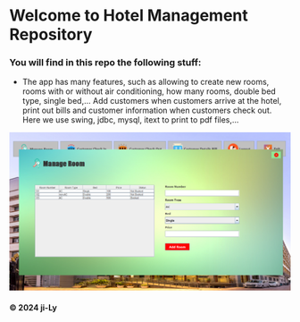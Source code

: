 
# Welcome to Hotel Management Repository
### You will find in this repo the following stuff:
* The app has many features, such as allowing to create new rooms, rooms with or without air conditioning, how many rooms, double bed type, single bed,...
Add customers when customers arrive at the hotel, print out bills and customer information when customers check out.
Here we use swing, jdbc, mysql, itext to print to pdf files,...

![Demo](./image.png)

#### © 2024 ji-Ly

